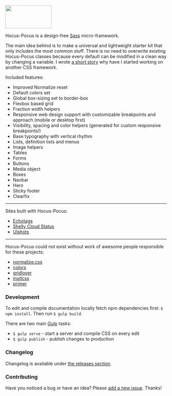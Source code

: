 <div class="hidden">
  <a href="http://hocus-pocus.io">
    <img src="http://bkzl.github.io/hocus-pocus/img/brand-light.png" width="144px" height="72px">
  </a>
</div>

Hocus-Pocus is a design-free [Sass](http://sass-lang.com) micro-framework.

The main idea behind is to make a universal and lightweight starter kit
that only includes the most common stuff. There is no need to overwrite
existing Hocus-Pocus classes because every default can be modified in
a clean way by changing a variable. I wrote [a short story](https://medium.com/@bkzl/hocus-pocus-e76a6d52801b)
why have I started working on another CSS framework.

Included features:

* Improved Normalize reset
* Default colors set
* Global box-sizing set to border-box
* Flexbox based grid
* Fraction width helpers
* Responsive web design support with customizable breakpoints and approach (mobile or desktop first)
* Visibility, spacing and color helpers (generated for custom responsive breakpoints!)
* Base typography with vertical rhythm
* Lists, definition lists and menus
* Image helpers
* Tables
* Forms
* Buttons
* Media object
* Boxes
* Navbar
* Hero
* Sticky footer
* Clearfix

* * *

Sites built with Hocus-Pocus:

* [Echotags](http://echotags.io)
* [Shelly Cloud Status](https://status.shellycloud.com)
* [UIshots](http://uishots.com)

* * *

Hocus-Pocus could not exist without work of awesome people responsible for
these projects:

* [normalize.css](https://github.com/necolas/normalize.css)
* [colors](https://github.com/mrmrs/colors)
* [gridlover](http://www.gridlover.net/try)
* [inuitcss](https://github.com/inuitcss)
* [primer](https://github.com/primer/primer)

### Development

To edit and compile documentation locally fetch npm dependencies
first: `$ npm install`. Then run `$ gulp build`.

There are two main [Gulp](http://gulpjs.com) tasks:

* `$ gulp serve` - start a server and compile CSS on every edit
* `$ gulp publish` - publish changes to production

### Changelog

Changelog is available under [the releases
section](https://github.com/bkzl/hocus-pocus/releases).

### Contributing

Have you noticed a bug or have an idea? Please [add a new
issue](https://github.com/bkzl/hocus-pocus/issues). Thanks!
